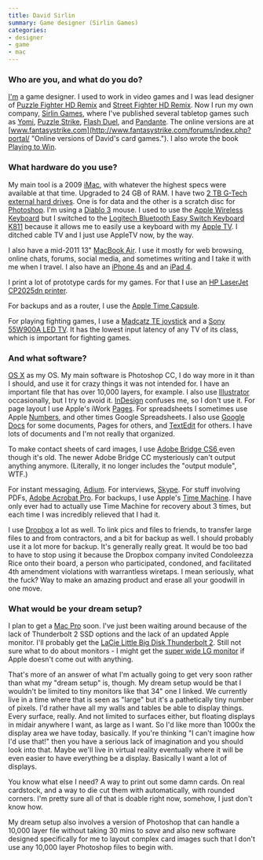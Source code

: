 ```yaml
---
title: David Sirlin
summary: Game designer (Sirlin Games)
categories:
- designer
- game
- mac
---
```


### Who are you, and what do you do?

[I'm](http://www.sirlin.net/ "David's website.") a game designer. I used to work in video games and I was lead designer of [Puzzle Fighter HD Remix][super-puzzle-fighter-ii-turbo-hd-remix] and [Street Fighter HD Remix][super-street-fighter-ii-turbo-hd-remix]. Now I run my own company, [Sirlin Games](http://www.sirlingames.com/ "David's game company."), where I've published several tabletop games such as [Yomi][], [Puzzle Strike][puzzle-strike], [Flash Duel][flash-duel], and [Pandante][]. The online versions are at [www.fantasystrike.com](http://www.fantasystrike.com/forums/index.php?portal/ "Online versions of David's card games."). I also wrote the book [Playing to Win](http://www.sirlin.net/ptw "David's book about games.").

### What hardware do you use?

My main tool is a 2009 [iMac][], with whatever the highest specs were available at that time. Upgraded to 24 GB of RAM. I have two [2 TB G-Tech external hard drives][g-drive]. One is for data and the other is a scratch disc for [Photoshop][]. I'm using a [Diablo 3][diablo-3] mouse. I used to use the [Apple Wireless Keyboard][keyboard] but I switched to the [Logitech Bluetooth Easy Switch Keyboard K811][bluetooth-easy-switch-keyboard] because it allows me to easily use a keyboard with my [Apple TV][apple-tv]. I ditched cable TV and I just use AppleTV now, by the way.

I also have a mid-2011 13" [MacBook Air][macbook-air]. I use it mostly for web browsing, online chats, forums, social media, and sometimes writing and I take it with me when I travel. I also have an [iPhone 4s][iphone-4s] and an [iPad 4][ipad-4].

I print a lot of prototype cards for my games. For that I use an [HP LaserJet CP2025dn printer][color-laserjet-cp2025dn].

For backups and as a router, I use the [Apple Time Capsule][time-capsule].

For playing fighting games, I use a [Madcatz TE joystick][street-fighter-iv-fightstick-tournament-edition] and a [Sony 55W900A LED TV][kdl-55w900a]. It has the lowest input latency of any TV of its class, which is important for fighting games.

### And what software?

[OS X][macos] as my OS. My main software is Photoshop CC, I do way more in it than I should, and use it for crazy things it was not intended for. I have an important file that has over 10,000 layers, for example. I also use [Illustrator][] occasionally, but I try to avoid it. [InDesign][] confuses me, so I don't use it. For page layout I use Apple's iWork [Pages][]. For spreadsheets I sometimes use Apple [Numbers][], and other times Google Spreadsheets. I also use [Google Docs][google-docs] for some documents, Pages for others, and [TextEdit][] for others. I have lots of documents and I'm not really that organized.

To make contact sheets of card images, I use [Adobe Bridge CS6 ][bridge] even though it's old. The newer Adobe Bridge CC mysteriously can't output anything anymore. (Literally, it no longer includes the "output module", WTF.)

For instant messaging, [Adium][]. For interviews, [Skype][]. For stuff involving PDFs, [Adobe Acrobat Pro][acrobat-pro]. For backups, I use Apple's [Time Machine][time-machine]. I have only ever had to actually use Time Machine for recovery about 3 times, but each time I was incredibly relieved that I had it.

I use [Dropbox][] a lot as well. To link pics and files to friends, to transfer large files to and from contractors, and a bit for backup as well. I should probably use it a lot more for backup. It's generally really great. It would be too bad to have to stop using it because the Dropbox company invited Condoleezza Rice onto their board, a person who participated, condoned, and facilitated 4th amendment violations with warrantless wiretaps. I mean seriously, what the fuck? Way to make an amazing product and erase all your goodwill in one move.

### What would be your dream setup?

I plan to get a [Mac Pro][mac-pro] soon. I've just been waiting around because of the lack of Thunderbolt 2 SSD options and the lack of an updated Apple monitor. I'll probably get the [LaCie Little Big Disk Thunderbolt 2][little-big-disk-thunderbolt-2]. Still not sure what to do about monitors - I might get the [super wide LG monitor][34um95] if Apple doesn't come out with anything.

That's more of an answer of what I'm actually going to get very soon rather than what my "dream setup" is, though. My dream setup would be that I wouldn't be limited to tiny monitors like that 34" one I linked. We currently live in a time where that is seen as "large" but it's a pathetically tiny number of pixels. I'd rather have all my walls and tables be able to display things. Every surface, really. And not limited to surfaces either, but floating displays in midair anywhere I want, as large as I want. So I'd like more than 1000x the display area we have today, basically. If you're thinking "I can't imagine how I'd use that!" then you have a serious lack of imagination and you should look into that. Maybe we'll live in virtual reality eventually where it will be even easier to have everything be a display. Basically I want a lot of displays.

You know what else I need? A way to print out some damn cards. On real cardstock, and a way to die cut them with automatically, with rounded corners. I'm pretty sure all of that is doable right now, somehow, I just don't know how.

My dream setup also involves a version of Photoshop that can handle a 10,000 layer file without taking 30 mins to *save* and also new software designed specifically for me to layout complex card images such that I don't use any 10,000 layer Photoshop files to begin with.

[34um95]: https://www.lg.com/id/monitor/lg-34UM95 "A 34 inch ultra-wide monitor."
[apple-tv]: https://en.wikipedia.org/wiki/Apple_TV "A device for viewing media on a TV."
[bluetooth-easy-switch-keyboard]: https://www.logitech.com/en-us/product/illuminated-keyboard-for-mac-ipad-iphone "A keyboard that works with both Macs and iOS devices, simultaneously."
[color-laserjet-cp2025dn]: https://www.amazon.com/HP-CB495A-ABA-HP-CP2025DN-Color-LaserJet-Printer/dp/B001F0RI1I "A laser printer."
[flash-duel]: http://www.sirlingames.com/pages/fd "A fighting card game."
[g-drive]: https://www.g-technology.com/products/g-drive-professional-external-hard-drive "External hard disk storage."
[imac]: https://www.apple.com/imac/ "An all-in-one computer."
[ipad-4]: https://en.wikipedia.org/wiki/IPad_(4th_generation) "A 9.7 inch iOS tablet."
[iphone-4s]: https://en.wikipedia.org/wiki/IPhone_4S "A smartphone."
[kdl-55w900a]: https://www.amazon.com/Sony-KDL55W950B-55-Inch-1080p-120Hz/dp/B00HPMCLCG "A 55 inch LED TV."
[keyboard]: https://www.apple.com/keyboard/ "The keyboard."
[little-big-disk-thunderbolt-2]: https://www.lacie.com/products/product.htm?id=10621 "An external Thunderbolt 2 disk."
[mac-pro]: https://www.apple.com/mac-pro/ "The Intel-based Mac tower computer."
[macbook-air]: https://www.apple.com/macbook-air/ "A very thin laptop."
[pandante]: http://www.sirlingames.com/pages/pandante "A panda-themed gambling game."
[puzzle-strike]: http://www.sirlingames.com/pages/ps "A chip-based board game."
[street-fighter-iv-fightstick-tournament-edition]: https://www.amazon.com/Fighter-FightStick-Tournament-Edition-Playstation-3/dp/B001M22WN8 "A fighting game controller for the XBox 360."
[time-capsule]: https://www.apple.com/airport-time-capsule/ "A WiFi access point and backup system."
[yomi]: http://www.sirlingames.com/pages/yomi "A fighting card game."
[acrobat-pro]: https://acrobat.adobe.com/us/en/acrobat/acrobat-pro.html "PDF software."
[adium]: https://en.wikipedia.org/wiki/Adium "A multi-protocol chat application for the Mac."
[bridge]: https://creative.adobe.com/products/bridge "A shared media manager for Adobe CS products."
[diablo-3]: http://us.battle.net/d3/en/ "An isometric fantasy game."
[dropbox]: https://www.dropbox.com/ "Online syncing and storage."
[google-docs]: https://en.wikipedia.org/wiki/Google_Docs "A web-based office suite."
[illustrator]: https://www.adobe.com/products/illustrator.html "A vector graphics editor."
[indesign]: https://www.adobe.com/products/indesign.html "A desktop/web publishing application."
[macos]: https://en.wikipedia.org/wiki/MacOS "An operating system for Mac hardware."
[numbers]: https://www.apple.com/numbers/ "A spreadsheet application for the Mac."
[pages]: https://www.apple.com/pages/ "A Mac word processor and layout tool from Apple."
[photoshop]: https://www.adobe.com/products/photoshop.html "A bitmap image editor."
[skype]: https://www.skype.com/en/ "Voice and video chat software."
[super-puzzle-fighter-ii-turbo-hd-remix]: https://www.giantbomb.com/super-puzzle-fighter-ii-turbo-hd-remix/3030-5845/ "A remixed puzzle game."
[super-street-fighter-ii-turbo-hd-remix]: https://en.wikipedia.org/wiki/Super_Street_Fighter_II_Turbo_HD_Remix "A remixed fighting game."
[textedit]: https://support.apple.com/en-us/HT2523 "A text editor included with Mac OS X."
[time-machine]: https://en.wikipedia.org/wiki/Time_Machine_(Mac_OS) "Backup software for the masses, included with Mac OS X 10.5."
